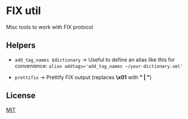 # FIX util

Misc tools to work with FIX protocol

## Helpers

- `add_tag_names $dictionary` -> Useful to define an alias like this for convenience: `alias addtags='add_tag_names ~/your-dictionary.xml'` 

- `prettifix` -> Prettify FIX output (replaces **\x01** with **" | "**)

## License

[MIT](https://github.com/whoan/fix-util/blob/master/LICENSE)
